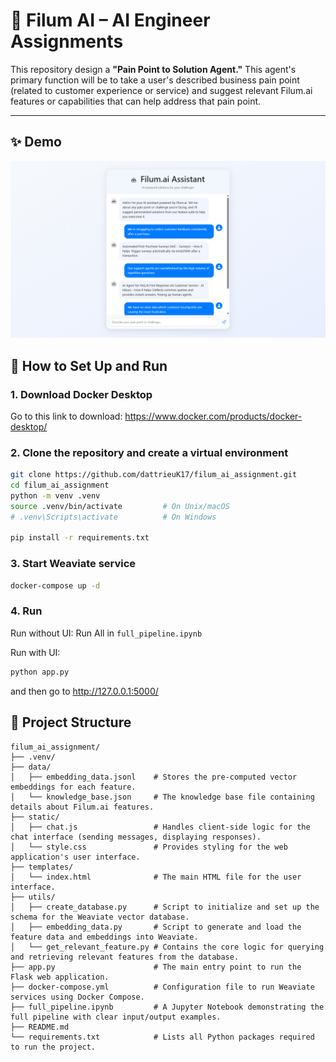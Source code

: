 # 📌 Filum AI – AI Engineer Assignments

This repository design a **"Pain Point to Solution Agent."** This agent's primary function will be to take a user's described business pain point (related to customer experience or service) and suggest relevant Filum.ai features or capabilities that can help address that pain point.

---

## ✨ Demo
![This is an alt text.](static\demo_images\image.png "This is a sample image.")

## 🚀 How to Set Up and Run

### 1. Download Docker Desktop
Go to this link to download: https://www.docker.com/products/docker-desktop/

### 2. Clone the repository and create a virtual environment

```bash
git clone https://github.com/dattrieuK17/filum_ai_assignment.git
cd filum_ai_assignment
python -m venv .venv
source .venv/bin/activate         # On Unix/macOS
# .venv\Scripts\activate          # On Windows

pip install -r requirements.txt
```

### 3. Start Weaviate service
```bash
docker-compose up -d
```

### 4. Run
Run without UI: Run All in `full_pipeline.ipynb `  

Run with UI:
```bash
python app.py
```
and then go to http://127.0.0.1:5000/

## 📂 Project Structure
```
filum_ai_assignment/
├── .venv/
├── data/
│   ├── embedding_data.jsonl    # Stores the pre-computed vector embeddings for each feature.
│   └── knowledge_base.json     # The knowledge base file containing details about Filum.ai features.
├── static/
│   ├── chat.js                 # Handles client-side logic for the chat interface (sending messages, displaying responses).
│   └── style.css               # Provides styling for the web application's user interface.
├── templates/
│   └── index.html              # The main HTML file for the user interface.
├── utils/  
│   ├── create_database.py      # Script to initialize and set up the schema for the Weaviate vector database.
│   ├── embedding_data.py       # Script to generate and load the feature data and embeddings into Weaviate.
│   └── get_relevant_feature.py # Contains the core logic for querying and retrieving relevant features from the database.
├── app.py                      # The main entry point to run the Flask web application.
├── docker-compose.yml          # Configuration file to run Weaviate services using Docker Compose.
├── full_pipeline.ipynb         # A Jupyter Notebook demonstrating the full pipeline with clear input/output examples.
├── README.md
└── requirements.txt            # Lists all Python packages required to run the project.
```

